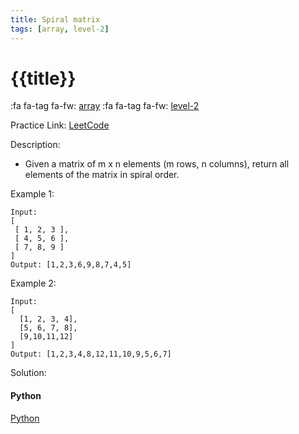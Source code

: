 ```yaml
---
title: Spiral matrix
tags: [array, level-2]
---
```


# {{title}}

:fa fa-tag fa-fw: [array]({{tagspath}}/array)
:fa fa-tag fa-fw: [level-2]({{tagspath}}/level-2)

Practice Link: [LeetCode](https://leetcode.com/problems/spiral-matrix/)

Description:

- Given a matrix of m x n elements (m rows, n columns), return all elements of the matrix in spiral order.

Example 1:

```text
Input:
[
 [ 1, 2, 3 ],
 [ 4, 5, 6 ],
 [ 7, 8, 9 ]
]
Output: [1,2,3,6,9,8,7,4,5]
```

Example 2:

```text
Input:
[
  [1, 2, 3, 4],
  [5, 6, 7, 8],
  [9,10,11,12]
]
Output: [1,2,3,4,8,12,11,10,9,5,6,7]
```

Solution:

<!-- tabs:start -->
#### **Python**

[Python](../pycode/array/spiral-matrix.py ':include :type=code')
<!-- tabs:end -->
